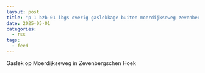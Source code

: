 ```yaml
---
layout: post
title: "p 1 bzb-01 ibgs overig gaslekkage buiten moerdijkseweg zevenbergschen hoek 205431"
date: 2025-05-01
categories: 
  - rss
tags: 
  - feed
---
```


Gaslek op Moerdijkseweg in Zevenbergschen Hoek
